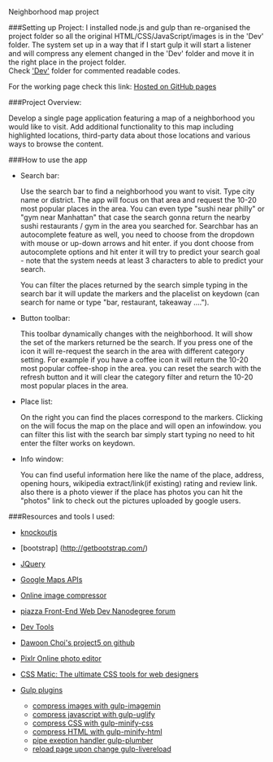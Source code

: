 Neighborhood map project

###Setting up Project:
   I installed node.js and gulp than re-organised the project folder so all the original HTML/CSS/JavaScript/images is in the 'Dev' folder. The system set up in a way that if I start gulp it will start a listener and will compress any element changed in the 'Dev' folder and move it in the right place in the project folder. <br/>Check ['Dev'](https://github.com/DevRob/Udacity-WebDev-project5/tree/master/Dev) folder for commented readable codes.
   
   For the working page check this link: [Hosted on GitHub pages](http://devrob.github.io/Udacity-WebDev-project5/)

###Project Overview:

   Develop a single page application featuring a map of a neighborhood you would like to visit. Add additional functionality to this map including highlighted locations, third-party data about those locations and various ways to browse the content.

###How to use the app

* Search bar:

   Use the search bar to find a neighborhood you want to visit. Type city name or district. The app will focus on that area and request the 10-20 most popular places in the area.
You can even type "sushi near philly" or "gym near Manhattan" that case the search gonna return the nearby sushi restaurants / gym in the area you searched for.
Searchbar has an autocomplete feature as well, you need to choose from the dropdown with mouse or up-down arrows and hit enter. if you dont choose from autocomplete options and hit enter it will try to predict your search goal - note that the system needs at least 3 characters to able to predict your search. 

   You can filter the places returned by the search simple typing in the search bar it will update the markers and the placelist on keydown (can search for name or type "bar, restaurant, takeaway ....").

* Button toolbar:

   This toolbar dynamically changes with the neighborhood. It will show the set of the markers returned be the search. If you press one of the icon it will re-request the search in the area with different category setting. For example if you have a coffee icon it will return the 10-20 most popular coffee-shop in the area.
you can reset the search with the refresh button and it will clear the category filter and return the 10-20 most popular places in the area.

* Place list:

   On the right you can find the places correspond to the markers. Clicking on the will focus the map on the place and will open an infowindow. you can filter this list with the search bar simply start typing no need to hit enter the filter works on keydown.

* Info window:

   You can find useful information here like the name of the place, address, opening hours, wikipedia extract/link(if existing) rating and review link.
also there is a photo viewer if the place has photos you can hit the "photos" link to check out the pictures uploaded by google users.

###Resources and tools I used:

* [knockoutjs](http://knockoutjs.com/)
* [bootstrap] (http://getbootstrap.com/)
* [JQuery](https://jquery.com/)
* [Google Maps APIs](https://developers.google.com/maps/?hl=en)
* [Online image compressor](http://compresspng.com)
* [piazza Front-End Web Dev Nanodegree forum](https://piazza.com/class/i36sqlrb9xu332)
* [Dev Tools](https://developer.chrome.com/devtools/docs/rendering-settings)
* [Dawoon Choi's project5 on github](https://github.com/DawoonC/dw-neighborhood)
* [Pixlr Online photo editor](https://pixlr.com/editor/)
* [CSS Matic: The ultimate CSS tools for web designers](http://www.cssmatic.com)

* [Gulp plugins](http://gulpjs.com/plugins/)
    * [compress images with gulp-imagemin](https://www.npmjs.com/package/gulp-imagemin)
    * [compress javascript with gulp-uglify](https://www.npmjs.com/package/gulp-uglify/)
    * [compress CSS with gulp-minify-css](https://www.npmjs.com/package/gulp-minify-css)
    * [compress HTML with gulp-minify-html](https://www.npmjs.com/package/gulp-minify-html)
    * [pipe exeption handler gulp-plumber](https://www.npmjs.com/package/gulp-plumber)
    * [reload page upon change gulp-livereload](https://www.npmjs.com/package/gulp-livereload)
